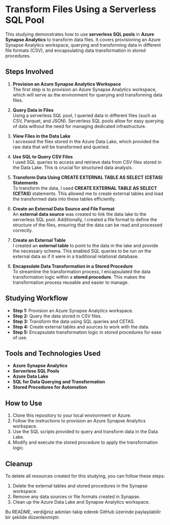 # Transform Files Using a Serverless SQL Pool

This studying demonstrates how to use **serverless SQL pools** in **Azure Synapse Analytics** to transform data files. It covers provisioning an Azure Synapse Analytics workspace, querying and transforming data in different file formats (CSV), and encapsulating data transformation in stored procedures.

## Steps Involved

1. **Provision an Azure Synapse Analytics Workspace**  
   The first step is to provision an Azure Synapse Analytics workspace, which will serve as the environment for querying and transforming data files.

2. **Query Data in Files**  
   Using a serverless SQL pool, I queried data in different files (such as CSV, Parquet, and JSON). Serverless SQL pools allow for easy querying of data without the need for managing dedicated infrastructure.

3. **View Files in the Data Lake**  
   I accessed the files stored in the Azure Data Lake, which provided the raw data that will be transformed and queried.

4. **Use SQL to Query CSV Files**  
   I used SQL queries to access and retrieve data from CSV files stored in the Data Lake. This is crucial for structured data analysis.

5. **Transform Data Using CREATE EXTERNAL TABLE AS SELECT (CETAS) Statements**  
   To transform the data, I used **CREATE EXTERNAL TABLE AS SELECT (CETAS)** statements. This allowed me to create external tables and load the transformed data into these tables efficiently.

6. **Create an External Data Source and File Format**  
   An **external data source** was created to link the data lake to the serverless SQL pool. Additionally, I created a file format to define the structure of the files, ensuring that the data can be read and processed correctly.

7. **Create an External Table**  
   I created an **external table** to point to the data in the lake and provide the necessary schema. This enabled SQL queries to be run on the external data as if it were in a traditional relational database.

8. **Encapsulate Data Transformation in a Stored Procedure**  
   To streamline the transformation process, I encapsulated the data transformation logic within a **stored procedure**. This makes the transformation process reusable and easier to manage.

## Studying Workflow

- **Step 1:** Provision an Azure Synapse Analytics workspace.
- **Step 2:** Query the data stored in CSV files.
- **Step 3:** Transform the data using SQL queries and CETAS.
- **Step 4:** Create external tables and sources to work with the data.
- **Step 5:** Encapsulate transformation logic in stored procedures for ease of use.

## Tools and Technologies Used

- **Azure Synapse Analytics**  
- **Serverless SQL Pools**
- **Azure Data Lake**
- **SQL for Data Querying and Transformation**
- **Stored Procedures for Automation**

## How to Use

1. Clone this repository to your local environment or Azure.
2. Follow the instructions to provision an Azure Synapse Analytics workspace.
3. Use the SQL scripts provided to query and transform data in the Data Lake.
4. Modify and execute the stored procedure to apply the transformation logic.

## Cleanup

To delete all resources created for this studying, you can follow these steps:
1. Delete the external tables and stored procedures in the Synapse workspace.
2. Remove any data sources or file formats created in Synapse.
3. Clean up the Azure Data Lake and Synapse Analytics workspace.



Bu README, verdiğiniz adımları takip ederek GitHub üzerinde paylaşılabilir bir şekilde düzenlenmiştir.
